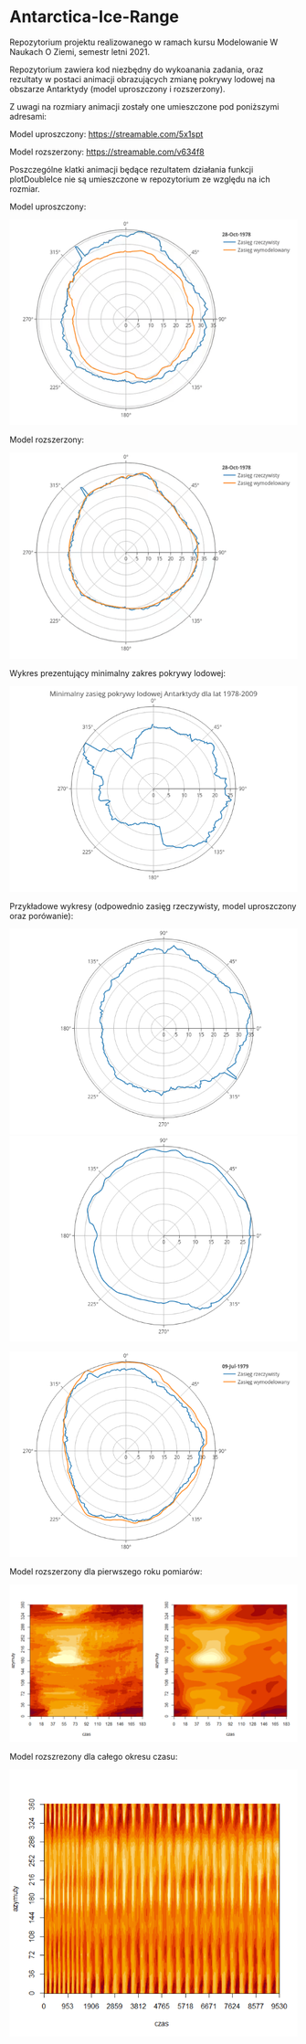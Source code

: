 # Antarctica-Ice-Range

Repozytorium projektu realizowanego w ramach kursu Modelowanie W Naukach O Ziemi, semestr letni 2021. 

Repozytorium zawiera kod niezbędny do wykoanania zadania, oraz rezultaty w postaci animacji obrazujących zmianę pokrywy lodowej na obszarze Antarktydy (model uproszczony i rozszerzony).

Z uwagi na rozmiary animacji zostały one umieszczone pod poniższymi adresami:

Model uproszczony: https://streamable.com/5x1spt

Model rozszerzony: https://streamable.com/v634f8


Poszczególne klatki animacji będące rezultatem działania funkcji plotDoubleIce nie są umieszczone w repozytorium ze względu na ich rozmiar.


Model uproszczony:

![Alt text](sampleRes/iceRangeSample.gif?raw=true "Title")

Model rozszerzony:

![Alt text](sampleRes/iceRange-interpolation.gif?raw=true "Title")

Wykres prezentujący minimalny zakres pokrywy lodowej:

![Alt text](charts/minimalIceRange.png?raw=true "Title")

Przykładowe wykresy (odpowednio zasięg rzeczywisty, model uproszczony oraz porówanie):

![Alt text](sampleRes/real-26-Oct-1978.png?raw=true "Title")
![Alt text](sampleRes/model-26-Oct-1978.png?raw=true "Title")

![Alt text](sampleRes/compare-09-Jul-1978.png?raw=true "Title")


Model rozszerzony dla pierwszego roku pomiarów: 

![Alt text](sampleRes/plotData-ModelComparision.png?raw=true "Title")


Model rozszrezony dla całego okresu czasu:

![Alt text](sampleRes/plotModel.png?raw=true "Title")


